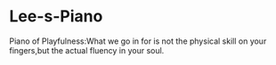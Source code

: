 # Lee-s-Piano
Piano of Playfulness:What we go in for is not the physical skill on your fingers,but the actual fluency in your soul.

